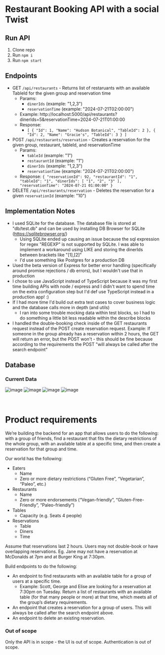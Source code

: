 # Restaurant Booking API with a social Twist

## Run API
1. Clone repo
2. Run `npm i`
3. Run `npm start`

## Endpoints
- GET `/api/restaurants` - Returns list of restaruants with an available TableId for the given group and reservation time
  - Params:
    - `dinerIds` (example: "1,2,3")
    - `reservationTime` (example: "2024-07-21T02:00:00")
  - Example: http://localhost:5000/api/restaurants?dinerIds=5&reservationTime=2024-07-21T01:00:00
  - Response:
    - `[
    {
        "Id": 1,
        "Name": "Hudson Botanical",
        "TableId": 2
    },
    {
        "Id": 2,
        "Name": "Gracie's",
        "TableId": 3
    }
]`
- POST `/api/restaurants/reservation` - Creates a reservation for the given group, restaurant, tableId, and reservationTime
  - Params:
    - `tableId` (example: "1")
    - `restaurantId` (example: "1")
    - `dinerIds` (example: "1,2,3")
    - `reservationTime` (example: "2024-07-21T02:00:00")
  - Response: `{
    "reservationId": 92,
    "restaurantId": "1",
    "tableId": "1",
    "dinerIds": [
        "1",
        "2",
        "3"
    ],
    "reservationTime": "2024-07-21 01:00:00"
}`
- DELETE `/api/restaurants/reservation` - Deletes the reservation for a given `reservationId` (example: "10")

## Implementation Notes
- I used SQLite for the database. The database file is stored at "db/test.db" and can be used by installing DB Browser for SQLite (https://sqlitebrowser.org/)
  - Using SQLite ended up causing an issue because the sql expression for regex "REGEXP" is not supported by SQLite. I was able to implement a workaround using LIKE and storing the dinerIds between brackets like "[1],[2]"
  - I'd use something like Postgres for a production DB
- Used the beta version of Express for better error handling (specifically around promise rejections / db errors), but I wouldn't use that in production
- I chose to use JavaScript instead of TypeScript because it was my first time building APIs with node / express and I didn't want to spend time on the extra configuration step but I'd def use TypeScript instead in a production app! :)
- If I had more time I'd build out extra test cases to cover business logic and the database calls more in depth (and utils)
  - I ran into some trouble mocking data within test blocks, so I had to do something a little bit less readable within the describe blocks
- I handled the double-booking check inside of the GET restaurants request instead of the POST create reservation request. Example: If someone in the group already has a reservation within 2 hours, the GET will return an error, but the POST won't - this should be fine because according to the requirements the POST "will always be called after the search endpoint" 

## Database

### Current Data
![image](https://github.com/ryrosenthal/restaurant-booking/assets/19440071/5c5cc823-a6b1-41ad-936b-b6b23f77d07e)
![image](https://github.com/ryrosenthal/restaurant-booking/assets/19440071/5c17b0f4-e57b-40a9-bc9d-d4f12399d967)
![image](https://github.com/ryrosenthal/restaurant-booking/assets/19440071/7a20c96d-5803-4f00-af8c-c3d599715d1e)
![image](https://github.com/ryrosenthal/restaurant-booking/assets/19440071/33276b35-d990-4662-81fb-88346a981142)

<br/>

# Product requirements
We’re building the backend for an app that allows users to do the following: with a group of
friends, find a restaurant that fits the dietary restrictions of the whole group, with an available
table at a specific time, and then create a reservation for that group and time.

Our world has the following:
- Eaters
  - Name
  - Zero or more dietary restrictions (“Gluten Free”, “Vegetarian”, “Paleo”, etc.)
- Restaurants
  - Name
  - Zero or more endorsements (“Vegan-friendly”, “Gluten-Free-Friendly”,
“Paleo-friendly”)
- Tables
  - Capacity (e.g. Seats 4 people)
- Reservations
  - Table
  - Diners
  - Time

Assume that reservations last 2 hours. Users may not double-book or have overlapping
reservations. Eg. Jane may not have a reservation at McDonalds at 7pm and at Burger King at
7:30pm.

Build endpoints to do the following:
- An endpoint to find restaurants with an available table for a group of users at a specific
time.
  - Example: Scott, George and Elise are looking for a reservation at 7:30pm on
Tuesday. Return a list of restaurants with an available table (for that many people
or more) at that time, which meets all of the group’s dietary requirements.
- An endpoint that creates a reservation for a group of users. This will always be called
after the search endpoint above.
- An endpoint to delete an existing reservation.
  
### Out of scope
Only the API is in scope - the UI is out of scope. Authentication is out of scope.
